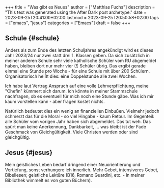 +++
title = "Was gibt es Neues"
author = ["Matthias Fuchs"]
description = "This text was generated using the After Dark post archetype."
date = 2023-09-25T20:41:00+02:00
lastmod = 2023-09-25T20:50:58+02:00
tags = ["emacs", "jesus"]
categories = ["Emacs"]
draft = false
+++

## Schule {#schule}

Anders als zum Ende des letzten Schuljahres angekündigt wird es dieses Jahr 2023/24 nur zwei statt drei 1. Klassen geben. Da sich zusätzlich in meiner anderen Schule sehr viele katholische Schüler vom RU abgemeldet haben, bleiben dort nur mehr vier (!) Schüler übrig. Das ergibt gerade einmal eine Stunde pro Woche - für eine Schule mit über 200 Schülern. Organisatorisch heißt dies: eine Doppelstunde alle zwei Wochen.

Ich habe laut Vertrag Anspruch auf eine volle Lehrverpflichtung, meine "Chefin" kümmert sich darum. Ich könnte in meiner Stammschule nachfragen, ob es eventuell für mich noch eine Stunde gäbe. Was ich mir kaum vorstellen kann - aber fragen kostet nichts.

Natürlich bedeutet dies ein wenig an finanziellen Einbußen. Vielmehr jedoch schmerzt das für die Moral - so viel Hingabe - kaum Retour. Im Gegenteil: alle Schüler vom vorigen Jahr haben sich abgemeldet. Das tut weh. Das spürt man keine Anerkennung, Dankbarkeit, ... was bleibt ist der Fade Geschmack von Gleichgültigkeit. Viele Christen werden oder sind gleichgültig.


## Jesus {#jesus}

Mein geistliches Leben bedarf dringend einer Neuorientierung und Vertiefung, sonst verhungere ich innerlich. Mehr Gebet, intensiveres Gebet, Bibellesen; geistliche Lektüre (B16, Romano Guardini, etc. - in meiner Bibliothek wimmelt es von guten Büchern).
